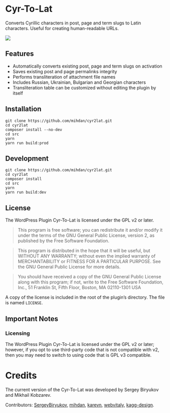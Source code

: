# Cyr-To-Lat

Converts Cyrillic characters in post, page and term slugs to Latin characters. Useful for creating human-readable URLs.

![](./assets/banner-772x250.png)

## Features

* Automatically converts existing post, page and term slugs on activation
* Saves existing post and page permalinks integrity
* Performs transliteration of attachment file names
* Includes Russian, Ukrainian, Bulgarian and Georgian characters
* Transliteration table can be customized without editing the plugin by itself

## Installation

```
git clone https://github.com/mihdan/cyr2lat.git
cd cyr2lat
composer install --no-dev
cd src
yarn
yarn run build:prod
```

## Development

```
git clone https://github.com/mihdan/cyr2lat.git
cd cyr2lat
composer install
cd src
yarn
yarn run build:dev
```

## License

The WordPress Plugin Cyr-To-Lat is licensed under the GPL v2 or later.

> This program is free software; you can redistribute it and/or modify it under the terms of the GNU General Public License, version 2, as published by the Free Software Foundation.

> This program is distributed in the hope that it will be useful, but WITHOUT ANY WARRANTY; without even the implied warranty of MERCHANTABILITY or FITNESS FOR A PARTICULAR PURPOSE. See the GNU General Public License for more details.

> You should have received a copy of the GNU General Public License along with this program; if not, write to the Free Software Foundation, Inc., 51 Franklin St, Fifth Floor, Boston, MA 02110-1301 USA

A copy of the license is included in the root of the plugin’s directory. The file is named `LICENSE`.

## Important Notes

### Licensing

The WordPress Plugin Cyr-To-Lat is licensed under the GPL v2 or later; however, if you opt to use third-party code that is not compatible with v2, then you may need to switch to using code that is GPL v3 compatible.

# Credits

The current version of the Cyr-To-Lat was developed by Sergey Biryukov and Mikhail Kobzarev.

Contributors: [SergeyBiryukov](https://github.com/SergeyBiryukov), [mihdan](https://github.com/mihdan), [karevn](https://github.com/karevn), [webvitaly](https://github.com/webvitaly), [kagg-design](https://github.com/kagg-design).